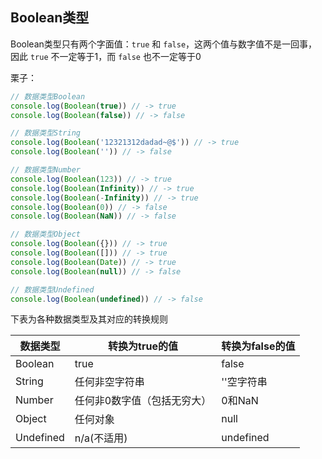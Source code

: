 ## Boolean类型

Boolean类型只有两个字面值：`true` 和 `false`，这两个值与数字值不是一回事，因此 `true` 不一定等于1，而 `false` 也不一定等于0

栗子：

```js
// 数据类型Boolean
console.log(Boolean(true)) // -> true
console.log(Boolean(false)) // -> false

// 数据类型String
console.log(Boolean('12321312dadad~@$')) // -> true
console.log(Boolean('')) // -> false

// 数据类型Number
console.log(Boolean(123)) // -> true
console.log(Boolean(Infinity)) // -> true
console.log(Boolean(-Infinity)) // -> true
console.log(Boolean(0)) // -> false
console.log(Boolean(NaN)) // -> false

// 数据类型Object
console.log(Boolean({})) // -> true
console.log(Boolean([])) // -> true
console.log(Boolean(Date)) // -> true
console.log(Boolean(null)) // -> false

// 数据类型Undefined
console.log(Boolean(undefined)) // -> false
```

下表为各种数据类型及其对应的转换规则

| 数据类型 | 转换为true的值 | 转换为false的值 |
| --- | --- | --- |
| Boolean | true | false |
| String | 任何非空字符串 | ''空字符串 |
| Number | 任何非0数字值（包括无穷大） | 0和NaN |
| Object | 任何对象 | null |
| Undefined | n/a(不适用) | undefined |
